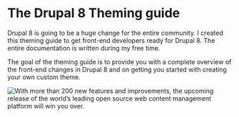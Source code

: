 # The Drupal 8 Theming guide

Drupal 8 is going to be a huge change for the entire community. I created this theming guide to get front-end developers ready for Drupal 8. The entire documentation is written during my free time.

The goal of the theming guide is to provide you with a complete overview of the front-end changes in Drupal 8 and on getting you started with creating your own custom theme.

![With more than 200 new features and improvements, the upcoming release of the world’s leading open source web content management platform will win you over.](https://www.drupal.org/sites/all/modules/drupalorg/drupalorg/images/d8.svg)
